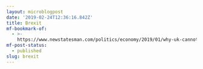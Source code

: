 ```yaml
---
layout: microblogpost
date: '2019-02-24T12:36:16.842Z'
title: Brexit
mf-bookmark-of:
  - >-
    https://www.newstatesman.com/politics/economy/2019/01/why-uk-cannot-see-brexit-utterly-utterly-stupid
mf-post-status:
  - published
slug: brexit
---
```


